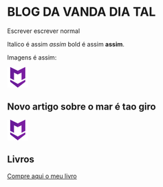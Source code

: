 # BLOG DA VANDA DIA TAL

Escrever escrever normal

Italico é assim _assim_ bold é assim __assim__.

Imagens é assim:

![alt text](https://github.com/adam-p/markdown-here/raw/master/src/common/images/icon48.png "Logo Title Text 1")


## Novo artigo sobre o mar é tao giro

![alt text](https://github.com/adam-p/markdown-here/raw/master/src/common/images/icon48.png "Olhem me bem para isto! Foi a minha aluna a carolina que fez")

## Livros

[Compre aqui o meu livro](./livros)